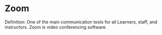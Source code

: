 # Zoom

Definition: One of the main communication tools for all Learners, staff, and instructors. Zoom is video conferencing software.